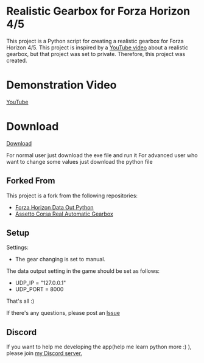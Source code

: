 # Realistic Gearbox for Forza Horizon 4/5

This project is a Python script for creating a realistic gearbox for Forza Horizon 4/5.
This project is inspired by a [YouTube video](https://www.youtube.com/watch?v=w_d0utwbM1M&ab_channel=TitouanDupuy) about a realistic gearbox, but that project was set to private. Therefore, this project was created.

# Demonstration Video

[YouTube](https://youtu.be/YTiPrhIT0PM)

# Download

[Download](https://github.com/GinoLin980/Forza-Horizon-realistic-gearbox/releases/tag/publish)

For normal user just download the exe file and run it
For advanced user who want to change some values just download the python file

## Forked From

This project is a fork from the following repositories:
- [Forza Horizon Data Out Python](https://github.com/nikidziuba/Forza_horizon_data_out_python)
- [Assetto Corsa Real Automatic Gearbox](https://github.com/AnnoyingTechnology/assetto-corsa-real-automatic-gearbox)

## Setup
Settings:
- The gear changing is set to manual.

The data output setting in the game should be set as follows:
- UDP_IP = "127.0.0.1"
- UDP_PORT = 8000

That's all :)

If there's any questions, please post an [Issue](https://github.com/GinoLin980/Forza-Horizon-realistic-gearbox/issues)

## Discord
If you want to help me developing the app(help me learn python more :) ), please join [my Discord server.](https://discord.gg/YZ5ge3Em)

